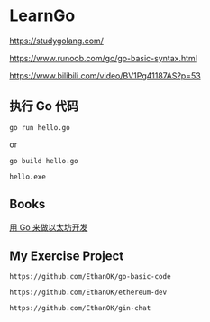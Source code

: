 # LearnGo

https://studygolang.com/

https://www.runoob.com/go/go-basic-syntax.html

https://www.bilibili.com/video/BV1Pg41187AS?p=53

## 执行 Go 代码

`go run hello.go`

or

`go build hello.go`

`hello.exe`

## Books

[用 Go 来做以太坊开发](https://goethereumbook.org/zh/)

## My Exercise Project
`https://github.com/EthanOK/go-basic-code`

`https://github.com/EthanOK/ethereum-dev`

`https://github.com/EthanOK/gin-chat`

